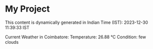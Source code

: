 # My Project

This content is dynamically generated in Indian Time (IST): 2023-12-30 11:39:33 IST


Current Weather in Coimbatore:
Temperature: 26.88 °C
Condition: few clouds
